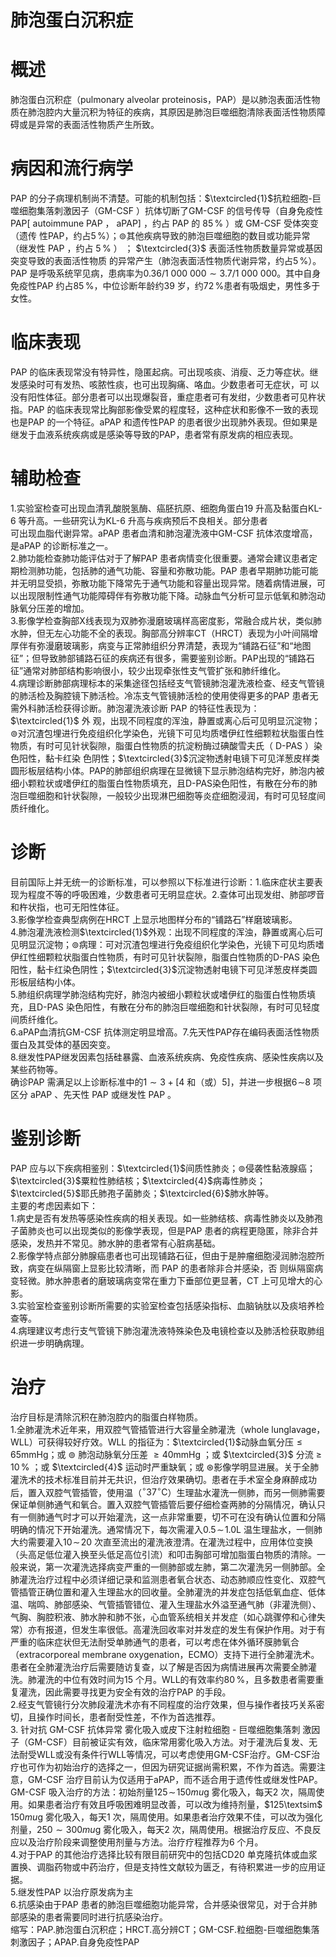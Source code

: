 # 肺泡蛋白沉积症  
# 概述  
肺泡蛋白沉积症（pulmonary alveolar proteinosis，PAP）是以肺泡表面活性物质在肺泡腔内大量沉积为特征的疾病，其原因是肺泡巨噬细胞清除表面活性物质障碍或是异常的表面活性物质产生所致。  
# 病因和流行病学  
PAP 的分子病理机制尚不清楚。可能的机制包括：$\textcircled{1}$抗粒细胞-巨噬细胞集落刺激因子（GM-CSF ）抗体切断了GM-CSF 的信号传导（自身免疫性PAP[ autoimmune PAP ， aPAP] ，约占 PAP  的 $85\,\%$ ）或 GM-CSF  受体突变（遗传 性PAP，约占$5\,\%$）；$\circledcirc$其他疾病导致的肺泡巨噬细胞的数目或功能异常（继发性 PAP ，约占 $5\,\%$ ） ； $\textcircled{3}$ 表面活性物质数量异常或基因突变导致的表面活性物质 的异常产生（肺泡表面活性物质代谢异常，约占$5\,\%$）。  
PAP 是呼吸系统罕见病，患病率为$0.36/1\ 000\ 000{\sim}3.7/1\ 000\ 000$。其中自身免疫性PAP 约占$85\,\%$，中位诊断年龄约39 岁，约$72\,\%$患者有吸烟史，男性多于女性。  
# 临床表现  
PAP 的临床表现常没有特异性，隐匿起病。可出现咳痰、消瘦、乏力等症状。继发感染时可有发热、咳脓性痰，也可出现胸痛、咯血。少数患者可无症状，可 以没有阳性体征。部分患者可以出现爆裂音，重症患者可有发绀，少数患者可见杵状指。PAP 的临床表现常比胸部影像受累的程度轻，这种症状和影像不一致的表现也是PAP 的一个特征。aPAP 和遗传性PAP 的患者很少出现肺外表现。但如果是继发于血液系统疾病或是感染等导致的PAP，患者常有原发病的相应表现。  
# 辅助检查  
1.实验室检查可出现血清乳酸脱氢酶、癌胚抗原、细胞角蛋白19 升高及黏蛋白KL-6 等升高。一些研究认为KL-6 升高与疾病预后不良相关。部分患者  
可出现血脂代谢异常。aPAP 患者血清和肺泡灌洗液中GM-CSF 抗体浓度增高，是aPAP 的诊断标准之一。  
2.肺功能检查肺功能评估对于了解PAP 患者病情变化很重要。通常会建议患者定期检测肺功能，包括肺的通气功能、容量和弥散功能。PAP 患者早期肺功能可能并无明显受损，弥散功能下降常先于通气功能和容量出现异常。随着病情进展，可以出现限制性通气功能障碍伴有弥散功能下降。动脉血气分析可显示低氧和肺泡动脉氧分压差的增加。  
3.影像学检查胸部X线表现为双肺弥漫磨玻璃样高密度影，常融合成片状，类似肺水肿，但无左心功能不全的表现。胸部高分辨率CT（HRCT）表现为小叶间隔增厚伴有弥漫磨玻璃影，病变与正常肺组织分界清楚，表现为“铺路石征”和“地图征”；但导致肺部铺路石征的疾病还有很多，需要鉴别诊断。PAP出现的“铺路石征”通常对肺部结构影响很小，较少出现牵张性支气管扩张和肺纤维化。  
4.病理诊断肺部病理标本的采集途径包括经支气管镜肺泡灌洗液检查、经支气管镜的肺活检及胸腔镜下肺活检。冷冻支气管镜肺活检的使用使得更多的PAP 患者无需外科肺活检获得诊断。肺泡灌洗液诊断 PAP 的特征性表现为： $\textcircled{1}$ 外 观，出现不同程度的浑浊，静置或离心后可见明显沉淀物；$\circledcirc$对沉渣包埋进行免疫组织化学染色，光镜下可见均质嗜伊红性细颗粒状脂蛋白性物质，有时可见针状裂隙，脂蛋白性物质的抗淀粉酶过碘酸雪夫氏（ D-PAS ）染色阳性，黏卡红染 色阴性；$\textcircled{3}$沉淀物透射电镜下可见洋葱皮样类圆形板层结构小体。PAP的肺部组织病理在显微镜下显示肺泡结构完好，肺泡内被细小颗粒状或嗜伊红的脂蛋白性物质填充，且D-PAS染色阳性，有散在分布的肺泡巨噬细胞和针状裂隙，一般较少出现淋巴细胞等炎症细胞浸润，有时可见轻度间质纤维化。  
# 诊断  
目前国际上并无统一的诊断标准，可以参照以下标准进行诊断：1.临床症状主要表现为程度不等的呼吸困难，少数患者可无明显症状。2.查体可出现发绀、肺部啰音和杵状指，也可无阳性体征。  
3.影像学检查典型病例在HRCT 上显示地图样分布的“铺路石”样磨玻璃影。  
4.肺泡灌洗液检测$\textcircled{1}$外观：出现不同程度的浑浊，静置或离心后可见明显沉淀物；$\circledcirc$病理：可对沉渣包埋进行免疫组织化学染色，光镜下可见均质嗜伊红性细颗粒状脂蛋白性物质，有时可见针状裂隙，脂蛋白性物质的D-PAS 染色阳性，黏卡红染色阴性；$\textcircled{3}$沉淀物透射电镜下可见洋葱皮样类圆形板层结构小体。  
5.肺组织病理学肺泡结构完好，肺泡内被细小颗粒状或嗜伊红的脂蛋白性物质填充，且D-PAS 染色阳性，有散在分布的肺泡巨噬细胞和针状裂隙，有时可见轻度间质纤维化。  
6.aPAP血清抗GM-CSF 抗体测定明显增高。7.先天性PAP存在编码表面活性物质蛋白及其受体的基因突变。  
8.继发性PAP继发因素包括硅暴露、血液系统疾病、免疫性疾病、感染性疾病以及某些药物等。  
确诊PAP 需满足以上诊断标准中的$1{\sim}3{+}[4$ 和（或）5]，并进一步根据$6\!\sim$8  项区分 aPAP 、先天性 PAP  或继发性 PAP 。  
# 鉴别诊断  
PAP 应与以下疾病相鉴别：$\textcircled{1}$间质性肺炎；$\circledcirc$侵袭性黏液腺癌；$\textcircled{3}$粟粒性肺结核；$\textcircled{4}$病毒性肺炎；$\textcircled{5}$耶氏肺孢子菌肺炎；$\textcircled{6}$肺水肿等。  
主要的考虑因素如下：  
1.病史是否有发热等感染性疾病的相关表现。如一些肺结核、病毒性肺炎以及肺孢子菌肺炎也可以出现类似的影像学表现，但是PAP 患者的病程更隐匿，除非合并感染，发热并不常见。肺水肿的患者常有心脏病基础。  
2.影像学特点部分肺腺癌患者也可出现铺路石征，但由于是肿瘤细胞浸润肺泡腔所致，病变在纵隔窗上显影比较清晰，而 PAP  的患者除非合并感染，否 则纵隔窗病变轻微。肺水肿患者的磨玻璃病变常在重力下垂部位更显著，CT 上可见增大的心影。  
3.实验室检查鉴别诊断所需要的实验室检查包括感染指标、血脑钠肽以及痰培养检查等。  
4.病理建议考虑行支气管镜下肺泡灌洗液特殊染色及电镜检查以及肺活检获取肺组织进一步明确病理。  
# 治疗  
治疗目标是清除沉积在肺泡腔内的脂蛋白样物质。  
1.全肺灌洗术近年来，用双腔气管插管进行大容量全肺灌洗（whole lunglavage，WLL）可获得较好疗效。WLL 的指征为：$\textcircled{1}$动脉血氧分压${\leqslant}65\mathrm{mmHg}$；或 $\circledcirc$ 肺泡动脉氧分压差 ${\geqslant}40\mathrm{mmHg}$ ；或 $\textcircled{3}$ 分流 $\geqslant\!10\,\%$ ；或 $\textcircled{4}$ 运动时严重缺氧；或 $\circledast$影像学明显进展。关于全肺灌洗术的技术标准目前并无共识，但治疗效果确切。患者在手术室全身麻醉成功后，置入双腔气管插管，使用温（${}^{\circ}37^{\circ}\mathrm{C}$）生理盐水灌洗一侧肺，而另一侧肺需要保证单侧肺通气和氧合。置入双腔气管插管后要仔细检查两肺的分隔情况，确认只有一侧肺通气时才可以开始灌洗，这一点非常重要，切不可在没有确认位置和分隔明确的情况下开始灌洗。通常情况下，每次需灌入$0.5\!\sim\!1.0\mathrm{L}$ 温生理盐水，一侧肺大约需要灌入$10\!\sim\!20$ 次直至流出的灌洗液澄清。在灌洗过程中，应用体位变换（头高足低位灌入换至头低足高位引流）和叩击胸部可增加脂蛋白物质的清除。一般来说，第一次灌洗选择病变严重的一侧肺部或左肺，第二次灌洗另一侧肺部。全肺灌洗治疗过程中必须详细记录和监测患者氧合状态、动态肺顺应性变化、双腔气管插管正确位置和灌入生理盐水的回收量。全肺灌洗的并发症包括低氧血症、低体温、喘鸣、肺部感染、气管插管错位、灌入生理盐水外溢至通气肺（非灌洗侧）、气胸、胸腔积液、肺水肿和肺不张，心血管系统相关并发症（如心跳骤停和心律失常）亦有报道，但发生率很低。高灌洗回收率对并发症的发生有保护作用。对于有严重的临床症状但无法耐受单肺通气的患者，可以考虑在体外循环膜肺氧合（extracorporeal membrane oxygenation，ECMO）支持下进行全肺灌洗术。患者在全肺灌洗治疗后需要随访复查，以了解是否因为病情进展再次需要全肺灌洗。肺灌洗的中位有效时间为15 个月。WLL的有效率约$80\,\%$，且多数患者需要重复灌洗，因此需要寻找更为安全有效的治疗PAP 的手段。  
2.经支气管镜行分次肺段灌洗术亦有不同程度的治疗效果，但与操作者技巧关系密切，且操作时间长，患者耐受性差，不作为首选推荐。  
3. 针对抗 GM-CSF  抗体异常 雾化吸入或皮下注射粒细胞 - 巨噬细胞集落刺 激因子（GM-CSF）目前被证实有效，临床常用雾化吸入方法。对于灌洗后复发、无法耐受WLL或没有条件行WLL等情况，可以考虑使用GM-CSF治疗。GM-CSF治疗也可作为初始治疗的选择之一，但因为研究证据尚需积累，不作为首选。需要注意，GM-CSF 治疗目前认为仅适用于aPAP，而不适合用于遗传性或继发性PAP。GM-CSF 吸入治疗的方法：初始剂量$125\!\sim\!150mu\mathrm{g}$ 雾化吸入，每天2 次，隔周使用。如果患者治疗有效且呼吸困难明显改善，可以改为维持剂量，$125\textsim$ $150mu\mathrm{g}$ 雾化吸入，每天1 次，隔周使用。如果患者治疗效果不佳，可以改为强化剂量，$250{\sim}300mu\mathrm{g}$ 雾化吸入，每天2 次，隔周使用。根据治疗反应、不良反应以及治疗阶段来调整使用剂量与方法。治疗疗程推荐为6 个月。  
4.对于PAP 的其他治疗选择比较有限目前研究中的包括CD20 单克隆抗体或血浆置换、调脂药物或中药治疗，但是支持性文献较为匮乏，有待积累进一步的应用证据。  
5.继发性PAP 以治疗原发病为主  
6.抗感染由于PAP 患者的肺泡巨噬细胞功能异常，合并感染很常见，对于合并肺部感染的患者需要同时进行抗感染治疗。  
缩写：PAP.肺泡蛋白沉积症；HRCT.高分辨CT；GM-CSF.粒细胞-巨噬细胞集落刺激因子；APAP.自身免疫性PAP  
